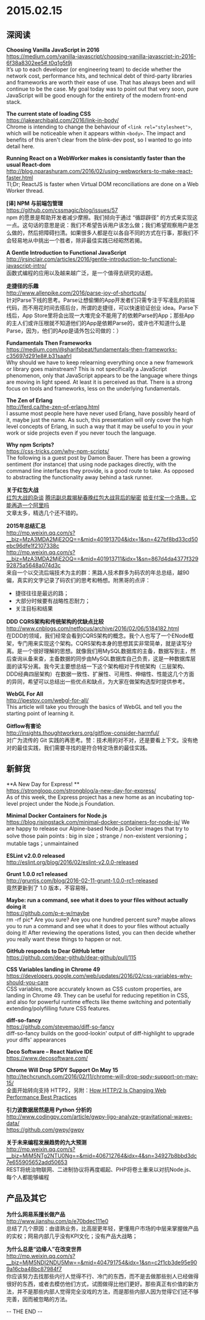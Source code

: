 2015.02.15  
========

## 深阅读 

**Choosing Vanilla JavaScript in 2016**  
https://medium.com/vanilla-javascript/choosing-vanilla-javascript-in-2016-6f38a8302ee5#.t0q1g5t9j  
It’s up to each developer (or engineering team) to decide whether the network cost, performance hits, and technical debt of third-party libraries and frameworks are worth their ease of use. That has always been and will continue to be the case. My goal today was to point out that very soon, pure JavaScript will be good enough for the entirety of the modern front-end stack. 

**The current state of loading CSS**  
https://jakearchibald.com/2016/link-in-body/  
Chrome is intending to change the behaviour of `<link rel="stylesheet">`, which will be noticeable when it appears within `<body>`. The impact and benefits of this aren't clear from the blink-dev post, so I wanted to go into detail here.

**Running React on a WebWorker makes is consistantly faster than the usual React-dom**  
http://blog.nparashuram.com/2016/02/using-webworkers-to-make-react-faster.html  
Tl;Dr; ReactJS is faster when Virtual DOM reconciliations are done on a Web Worker thread. 

**[译] NPM 与前端包管理**  
https://github.com/cssmagic/blog/issues/57  
npm 的愿景是帮助开发者减少摩擦。我们倾向于通过 “循踪辟径” 的方式来实现这一点。这句话的意思是说：我们不希望告诉用户该怎么做；我们希望观察用户是怎么做的，然后把障碍扫清。如果很多人都是在以各自不同的方式在行事，那我们不会轻易地从中挑出一个胜者，除非最佳实践已经昭然若揭。

**A Gentle Introduction to Functional JavaScript**  
http://jrsinclair.com/articles/2016/gentle-introduction-to-functional-javascript-intro/  
函数式编程的应用以及越来越广泛，是一个值得去研究的话题。

**走捷径的乐趣**  
http://www.allenpike.com/2016/parse-joy-of-shortcuts/  
针对Parse下线的思考。Parse让想偷懒的App开发者们只需专注于写凌乱的前端代码，而不用花时间去搭后台，所谓的走捷径，可以快速验证创业 idea。Parse下线后，App Store里将会出现一大堆完全不能用了的依赖Parse的App；那些App的主人们或许压根就不知道他们的App是依赖Parse的，或许也不知道什么是Parse，因为，他们的App是请外包公司做的：）  

**Fundamentals Then Frameworks**  
https://medium.com/@sharifsbeat/fundamentals-then-frameworks-c35697d291e8#.b31saafrl  
Why should we have to keep relearning everything once a new framework or library goes mainstream? This is not specifically a JavaScript phenomenon, only that JavaScript appears to be the language where things are moving in light speed. At least it is perceived as that. There is a strong focus on tools and frameworks, less on the underlying fundamentals. 

**The Zen of Erlang**  
http://ferd.ca/the-zen-of-erlang.html  
I assume most people here have never used Erlang, have possibly heard of it, maybe just the name. As such, this presentation will only cover the high level concepts of Erlang, in such a way that it may be useful to you in your work or side projects even if you never touch the language.

**Why npm Scripts?**  
https://css-tricks.com/why-npm-scripts/  
The following is a guest post by Damon Bauer. There has been a growing sentiment (for instance) that using node packages directly, with the command line interfaces they provide, is a good route to take. As opposed to abstracting the functionality away behind a task runner. 

**关于红包大战**  
[红包大战的杂谈](http://mp.weixin.qq.com/s?__biz=MzI0MjA1Mjg2Ng==&mid=401551174&idx=1&sn=7edc7c65bfbb04aab5203b9227bc342e)
[腾讯副总裁揭秘春晚红包大战背后的秘密](http://mp.weixin.qq.com/s?__biz=MzA3Mjc3NTQxMQ==&mid=401942090&idx=4&sn=1bfc6a7c08967c421f66a9fce4734761)
[给支付宝一个场景，它能再造一个阿里吗](http://www.huxiu.com/article/139046/1.html)  
文章太多，精选几个还不错的。

**2015年总结汇总**  
http://mp.weixin.qq.com/s?__biz=MzA3MDA2MjE2OQ==&mid=401913704&idx=1&sn=427bf8bd33cd50ebc96dfe1f2107338c  
http://mp.weixin.qq.com/s?__biz=MzA3MDA2MjE2OQ==&mid=401913711&idx=1&sn=867d4da4377f32992875a5648a074d3c  
来自一个以交流后端技术为主的群：黑路人技术群多为码农的年总总结，越90偏，真实的文字记录了码农们的思考和畅想。附黑哥的点评：  
- 捷径往往是最远的路；
- 大部分时候要有战略性忍耐力；
- 关注目标和结果

**DDD CQRS架构和传统架构的优缺点比较**  
http://www.cnblogs.com/netfocus/archive/2016/02/06/5184182.html  
在DDD的领域，我们经常会看到CQRS架构的概念。我个人也写了一个ENode框架，专门用来实现这个架构。CQRS架构本身的思想其实非常简单，就是读写分离。是一个很好理解的思想。就像我们用MySQL数据库的主备，数据写到主，然后查询从备来查，主备数据的同步由MySQL数据库自己负责，这是一种数据库层面的读写分离。我今天主要想总结一下这个架构相对于传统架构（三层架构、DDD经典四层架构）在数据一致性、扩展性、可用性、伸缩性、性能这几个方面的异同，希望可以总结出一些优点和缺点，为大家在做架构选型时提供参考。

**WebGL For All**  
http://ipestov.com/webgl-for-all/  
This article will take you through the basics of WebGL and tell you the starting point of learning it.

**Gitflow有害论**  
http://insights.thoughtworkers.org/gitflow-consider-harmful/  
对广为流传的 Git 实践的再思考。赞：技术用的对不对，还是要看上下文。没有绝对的最佳实践，我们需要寻找的是符合特定场景的最佳实践。

## 新鲜货

**A New Day for Express! **  
https://strongloop.com/strongblog/a-new-day-for-express/  
As of this week, the Express project has a new home as an incubating top-level project under the Node.js Foundation.

**Minimal Docker Containers for Node.js**  
https://blog.risingstack.com/minimal-docker-containers-for-node-js/
We are happy to release our Alpine-based Node.js Docker images that try to solve those pain points : big in size；strange / non-existent versioning；mutable tags；unmaintained

**ESLint v2.0.0 released**  
http://eslint.org/blog/2016/02/eslint-v2.0.0-released  

**Grunt 1.0.0 rc1 released**  
http://gruntjs.com/blog/2016-02-11-grunt-1.0.0-rc1-released  
竟然更新到了 1.0 版本，不容易呀。

**Maybe: run a command, see what it does to your files without actually doing it**  
https://github.com/p-e-w/maybe  
rm -rf pic* Are you sure? Are you one hundred percent sure? maybe allows you to run a command and see what it does to your files without actually doing it! After reviewing the operations listed, you can then decide whether you really want these things to happen or not.

**GitHub responds to Dear GitHub letter**  
https://github.com/dear-github/dear-github/pull/115  

**CSS Variables landing in Chrome 49**  
https://developers.google.com/web/updates/2016/02/css-variables-why-should-you-care  
CSS variables, more accurately known as CSS custom properties, are landing in Chrome 49. They can be useful for reducing repetition in CSS, and also for powerful runtime effects like theme switching and potentially extending/polyfilling future CSS features.

**diff-so-fancy**  
https://github.com/stevemao/diff-so-fancy  
diff-so-fancy builds on the good-lookin' output of diff-highlight to upgrade your diffs' appearances 

**Deco Software – React Native IDE**  
https://www.decosoftware.com/  

**Chrome Will Drop SPDY Support On May 15**  
http://techcrunch.com/2016/02/11/chrome-will-drop-spdy-support-on-may-15/  
全面开始转向支持 HTTP2，另附：[How HTTP/2 Is Changing Web Performance Best Practices](https://blog.newrelic.com/2016/02/09/http2-best-practices-web-performance/)

**引力波数据居然是用 Python 分析的**  
http://www.codingpy.com/article/gwpy-ligo-analyze-gravitational-waves-data/  
https://github.com/gwpy/gwpy  

**关于未来编程发展趋势的九大预测**  
http://mp.weixin.qq.com/s?__biz=MjM5NTg2NTU0Ng==&mid=406712764&idx=4&sn=34927b8bbd3dc7e655905652add50653  
REST将统治物联网、二进制协议将再度崛起、PHP将卷土重来以对抗Node.js、每个人都能够编程

## 产品及其它

**为什么网易系擅长做产品**  
http://www.jianshu.com/p/e70bdec111e0  
总结了几个原因：由谙熟业务，比高层更年轻，更懂用户市场的中层来掌握做产品的实权；网易内部几乎没有KPI文化；没有产品大战略；

**为什么总是“边缘人”在改变世界**  
http://mp.weixin.qq.com/s?__biz=MjM5NDI2NDU5Mw==&mid=404791754&idx=1&sn=c2f1cb3de95e909a16cba48bc87984f7  
你应该努力去找那些内行人觉得不行、冷门的东西，而不是去做那些别人已经做得很好的东西，或者去模仿他们方式，试图做得比他们更好。那些真正有价值的新方法，并不是那些内部人觉得完全没戏的方法，而是那些内部人因为觉得它们还不够完善，因而被忽略的方法。

-- THE END --
